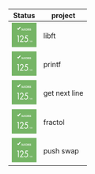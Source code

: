 | Status | project |
| ------ | ----------- | 
|<img src="img/125.png" alt="125" width="50" height="50"> | libft |
|<img src="img/125.png" alt="125" width="50" height="50"> | printf|
|<img src="img/125.png" alt="125" width="50" height="50"> | get next line |
|<img src="img/125.png" alt="125" width="50" height="50"> |fractol|
|<img src="img/125.png" alt="125" width="50" height="50"> |push swap|
